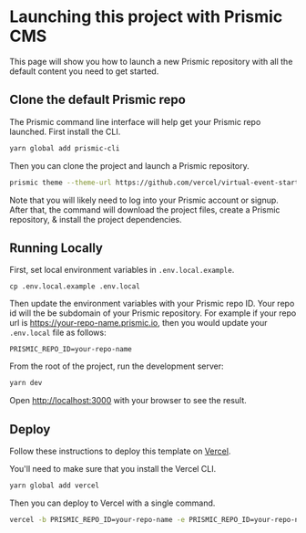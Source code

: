 # Launching this project with Prismic CMS
This page will show you how to launch a new Prismic repository with all the default content you need to get started.

## Clone the default Prismic repo
The Prismic command line interface will help get your Prismic repo launched. First install the CLI.
```bash
yarn global add prismic-cli
```

Then you can clone the project and launch a Prismic repository.
```bash
prismic theme --theme-url https://github.com/vercel/virtual-event-starter-kit/tree/prismic --conf lib/cms-providers/prismic/README.md --custom-types lib/cms-providers/prismic/custom_types --documents lib/cms-providers/prismic/documents
```

Note that you will likely need to log into your Prismic account or signup. After that, the command will download the project files, create a Prismic repository, & install the project dependencies. 

## Running Locally

First, set local environment variables in `.env.local.example`.

```
cp .env.local.example .env.local
```

Then update the environment variables with your Prismic repo ID. Your repo id will the be subdomain of your Prismic repository. For example if your repo url is https://your-repo-name.prismic.io, then you would update your `.env.local` file as follows:
```
PRISMIC_REPO_ID=your-repo-name
```

From the root of the project, run the development server:

```bash
yarn dev
```

Open [http://localhost:3000](http://localhost:3000) with your browser to see the result.

## Deploy

Follow these instructions to deploy this template on [Vercel](https://vercel.com/docs/platform/deployments).

You'll need to make sure that you install the Vercel CLI.
```bash
yarn global add vercel
``` 

Then you can deploy to Vercel with a single command.
```bash
vercel -b PRISMIC_REPO_ID=your-repo-name -e PRISMIC_REPO_ID=your-repo-name
```